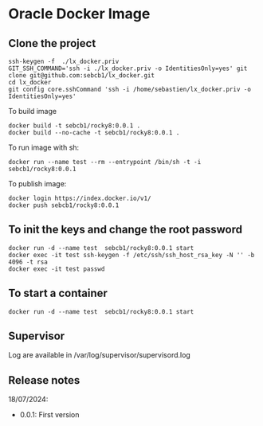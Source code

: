 # Oracle Docker Image

## Clone the project

```
ssh-keygen -f  ./lx_docker.priv
GIT_SSH_COMMAND='ssh -i ./lx_docker.priv -o IdentitiesOnly=yes' git clone git@github.com:sebcb1/lx_docker.git
cd lx_docker
git config core.sshCommand 'ssh -i /home/sebastien/lx_docker.priv -o IdentitiesOnly=yes' 
```

To build image
```
docker build -t sebcb1/rocky8:0.0.1 .
docker build --no-cache -t sebcb1/rocky8:0.0.1 .
```

To run image with sh:
```
docker run --name test --rm --entrypoint /bin/sh -t -i sebcb1/rocky8:0.0.1
```

To publish image:
```
docker login https://index.docker.io/v1/
docker push sebcb1/rocky8:0.0.1
```

## To init the keys and change the root password

```
docker run -d --name test  sebcb1/rocky8:0.0.1 start
docker exec -it test ssh-keygen -f /etc/ssh/ssh_host_rsa_key -N '' -b 4096 -t rsa
docker exec -it test passwd
```

## To start a container

```
docker run -d --name test  sebcb1/rocky8:0.0.1 start
```

## Supervisor

Log are available in /var/log/supervisor/supervisord.log


## Release notes

18/07/2024:
- 0.0.1: First version

